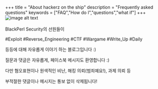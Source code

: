 +++
title = "About hackerz on the ship"
description = "Frequently asked questions"
keywords = ["FAQ","How do I","questions","what if"]
+++
![image alt text](/img/roundLogo.png)
<br><br>
BlackPerl Security의 선원들이

#Exploit #Reverse_Engineering #CTF #Wargame #Write_Up #Daily 

등등에 대해 자유롭게 이야기 하는 블로그입니다 :)

질문과 댓글은 자유롭게, 페이스북 메시지도 환영합니다 :)

다만 혐오표현이나 원색적인 비난, 해킹 의뢰(범죄예요!), 과제 의뢰 등

부적절한 댓글이나 메시지는 통보 없이 삭제됩니다!
<br>
<br>
<br>
<br>
<br>
<br>
<br>
<br>


